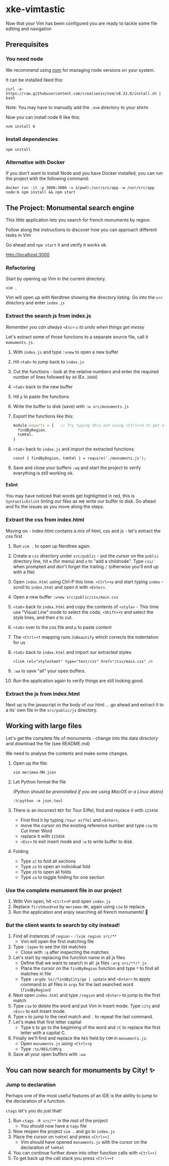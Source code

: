 # xke-vimtastic

Now that your Vim has been configured you are ready to tackle some file editing and navigation

## Prerequisites

### You need node

We recommend using [nvm](https://github.com/creationix/nvm) for managing node versions on your system.

It can be installed liked this:

```
curl -o- https://raw.githubusercontent.com/creationix/nvm/v0.33.0/install.sh | bash
```
Note: You may have to manually add the `.nvm` directory to your `$PATH`.

Now you can install node 6 like this:

```
nvm install 6
```

### Install dependencies

```
npm install
```

### Alternative with Docker

If you don't want to install Node and you have Docker installed, you can run the project with the following command:
```
docker run -it -p 3000:3000 -v $(pwd):/usr/src/app -w /usr/src/app node:6 npm install && npm start
```

## The Project: Monumental search engine

This little application lets you search for french monuments by region.

Follow along the instructions to discover how you can approach different tasks in Vim

Go ahead and `npm start` it and verify it works ok.

[http://localhost:3000](http://localhost:3000)

### Refactoring

Start by opening up Vim in the current directory.

```
vim .
```

Vim will open up with Nerdtree showing the directory listing. Go into the `src` directory and enter `index.js`

### Extract the search js from index.js

*Remember you can always `<Esc>` `u` to undo when things get messy*

Let's extract some of those functions to a separate source file, call it `momuments.js`.

1. With `index.js` and type `:vnew` to open a new buffer
2. Hit `<tab>` to jump back to `index.js`
3. Cut the functions - look at the relative numbers and enter the required number of lines followed by `dd`   (Ex. `10dd`)
4. `<tab>` back to the new buffer
5. Hit `p` to paste the functions
6. Write the buffer to disk (save) with `:w src/monuments.js`
7. Export the functions like this:

    ```js
    module.exports = {   // Try typing this out using <Ctrl>+n to get autocomplete
      findByRegion,
      toHtml,
    }
    ```

8. `<tab>` back to `index.js` and import the extracted functions:

    ```
    const { findByRegion, toHtml } = require('./monuments.js');
    ```

9. Save and close your buffers `:wq` and start the project to verify everything is still working ok.

#### Eslint
You may have noticed that words get highlighted in red, this is `SyntasticEslint` linting our files as we write our buffer to disk. Go ahead and fix the issues as you move along the steps.

### Extract the css from index.html

Moving on - index.html contains a mix of html, css and js - let's extract the css first

1. Run `vim .` to open up Nerdtree again.
2. Create a `css` directory under `src/public` - put the cursor on the `public` directory line, hit `m` (for menu) and `a` to "add a childnode". Type `css/` when prompted and don't forget the trailing `/` (otherwise you'll end up with a file)
3. Open `index.html` using Ctrl-P this time. `<Ctrl>+p` and start typing `index` - scroll to `index.html` and open it with `<Enter>`.
4. Open a new buffer `:vnew src/public/css/main.css`
5. `<tab>` back to `index.html` and copy the contents of `<style>` - This time use "Visual Line" mode to select the code, `<Shift>+V` and select the style lines, and then `d` to cut.
6. `<tab>` over to the css file and `p` to paste content
7. The `<Ctrl>+f` mapping runs `JsBeautify` which corrects the indentation for us
8. `<tab>` back to `index.html` and import our extracted styles

    ```
    <link rel="stylesheet" type="text/css" href="/css/main.css" />
    ```

9. `:wa` to save "all" your open buffers.
10. Run the application again to verify things are still looking good.

### Extract the js from index.html

Next up is the javascript in the body of our html ... go ahead and extract it to a its' own file in the `src/public/js` directory.

## Working with large files

Let's get the complete file of monuments - change into the data directory and download the file (see README.md)

We need to analyse the contents and make some changes.

1. Open up the file:

    ```
    vim merimee-MH.json
    ```

2. Let Python format the file

    *(Python should be preinstalled if you are using MacOS or a Linux distro)*

    ```
    :%!python -m json.tool
    ```

3. There is an incorrect `REF` for Tour Eiffel, find and replace it with `123456`

    - First find it by typing `/tour eiffel` and `<Enter>`,
    - move the cursor on the existing reference number and type `ciw` to Cut Inner Word
    - replace it with `123456`
    - `<Esc>` to exit insert mode and `:w` to write buffer to disk.

4. Folding

    - Type `zC` to fold all sections
    - Type `zo` to open an individual fold
    - Type `zO` to open all folds
    - Type `za` to toggle folding for one section

### Use the complete monument file in our project

1. With Vim open, hit `<Ctrl>+P` and open `index.js`
2. Replace `firstHundred` by `merimee-MH`, again using `ciw` to replace.
3. Run the application and enjoy searching all french monuments! 🎉

### But the client wants to search by city instead!

1. Find all instances of `region` - `:lvim region src/**`
   - Vim will open the first matching file
2. Type `:lopen` to see the list matches
   - Close with `:q` after inspecting the matches
3. Let's start by replacing the function name in all js files
    - Define that we want to search in all .js files `:arg src/**/*.js`
    - Place the cursor on the `findByRegion` function and type `*` to find all matches in file
    - Type `:argdo %s//findByCity/ge | update` and `<Enter>` to apply command to all files in `args` for the last searched word (`findByRegion`)
4. Next open `index.html` and type `/region` and `<Enter>` to jump to the first match
5. Type `ciw` to delete the word and put Vim in Insert mode. Type `city` and `<Esc>` to exit Insert mode.
6. Type `n` to jump to the next match and `.` to repeat the last command.
7. Let's make that first letter capital
    - Type `b` to go to the beginning of the word and `rC` to replace the first letter with a capital C.
8. Finally we'll find and replace the `REG` field by `COM` in `monuments.js`:
    - Open `monuments.js` using `<Ctrl>+p`
    - Type `:%s/REG/COM/g`
9. Save all your open buffers with `:wa`

## You can now search for monuments by City! ✨

### Jump to declaration

Perhaps one of the most useful features of an IDE is the ability to jump to the declaration of a function.

`ctags` let's you do just that!

1. Run `ctags -R src/**` in the root of the project
    - You should now have a `tags` file
2. Now reopen the project `vim .` and go to `index.js`
3. Place the cursor on `toHtml` and press `<Ctrl>+]`
    - Vim should have opened `monuments.js` with the cursor on the declaration of `toHtml`
4. You can continue further down into other function calls with `<Ctrl>+]`
5. To get back up the call stack you press `<Ctrl>+t`
